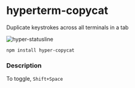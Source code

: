 # hyperterm-copycat
Duplicate keystrokes across all terminals in a tab

![hyper-statusline](https://github.com/mgrip/hyper-copycat/blob/master/hyper-copycat.gif)

```
npm install hyper-copycat
```

### Description
To toggle, `Shift+Space`
